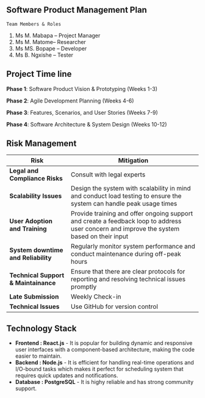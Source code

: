 ## Software Product Management Plan

    Team Members & Roles
1.	Ms M. Mabapa – Project Manager
2.	Ms M. Matome– Researcher
3.	Ms MS. Bopape – Developer
4.	Ms B. Ngxishe – Tester 

## Project Time line

**Phase 1**: Software Product Vision & Prototyping (Weeks 1-3) 

**Phase 2**: Agile Development Planning (Weeks 4-6) 
 
**Phase 3**: Features, Scenarios, and User Stories (Weeks 7-9) 
 
**Phase 4**: Software Architecture & System Design (Weeks 10-12)

## Risk Management 
| **Risk** | **Mitigation** |
|---       | ---            |
| **Legal and Compliance Risks** | Consult with legal experts |
| **Scalability Issues** | Design the system with scalability in mind and conduct load testing to ensure the system can handle peak usage times |
| **User Adoption and Training** | Provide training and offer ongoing support and create a feedback loop to address user concern and improve the system based on their input |
| **System downtime and Reliability** | Regularly monitor system performance and conduct maintenance during off-peak hours |
| **Technical Support & Maintainance** | Ensure that there are clear protocols for reporting and resolving technical issues promptly |
| **Late Submission** | Weekly Check-in |
| **Technical Issues** | Use GitHub for version control|

## Technology Stack
- **Frontend : React.js** - It is popular for building dynamic and responsive user interfaces with a component-based architecture, making the code easier to maintain.
- **Backend : Node.js** - It is efficient for handling real-time operations and I/O-bound tasks which makes it perfect for scheduling system that requires quick updates and notifications.
- **Database : PostgreSQL** - It is highy reliable and has strong community support.
